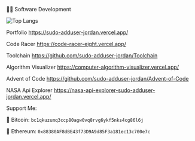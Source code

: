 :mage_man: Software Development


![Top Langs](https://github-readme-stats.vercel.app/api/top-langs/?username=sudo-adduser-jordan&hide_progress=true&theme=transparent&hide=html,CSS,Batchfile&langs_count=8)


Portfolio
https://sudo-adduser-jordan.vercel.app/

Code Racer
https://code-racer-eight.vercel.app/

Toolchain
https://github.com/sudo-adduser-jordan/Toolchain

Algorithm Visualizer
https://computer-algorithm-visualizer.vercel.app/

Advent of Code
https://github.com/sudo-adduser-jordan/Advent-of-Code

NASA Api Explorer
https://nasa-api-explorer-sudo-adduser-jordan.vercel.app/

Support Me:

  🔑 Bitcoin: ```bc1qkuzumq3ccp80agw0vq8rvg6ykf5nks4cg86l6j```
  
  🔑 Ethereum: ```0x88380AF8dBE43f73D9A9d85F3a181ec13c700e7c```
  
